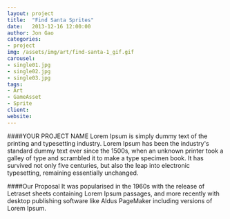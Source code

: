 ```yaml
---
layout: project
title:  "Find Santa Sprites"
date:   2013-12-16 12:00:00
author: Jon Gao
categories:
- project
img: /assets/img/art/find-santa-1_gif.gif
carousel:
- single01.jpg
- single02.jpg
- single03.jpg
tags:
- Art
- GameAsset
- Sprite
client: 
website: 
---
```

####YOUR PROJECT NAME
Lorem Ipsum is simply dummy text of the printing and typesetting industry. Lorem Ipsum has been the industry's standard dummy text ever since the 1500s, when an unknown printer took a galley of type and scrambled it to make a type specimen book. It has survived not only five centuries, but also the leap into electronic typesetting, remaining essentially unchanged.

####Our Proposal
It was popularised in the 1960s with the release of Letraset sheets containing Lorem Ipsum passages, and more recently with desktop publishing software like Aldus PageMaker including versions of Lorem Ipsum.
